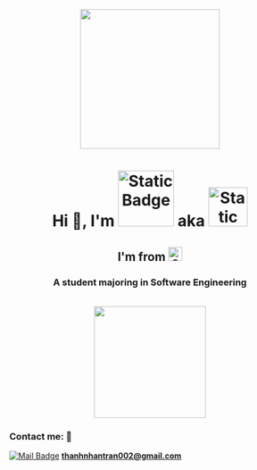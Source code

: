 <div align="center">
       <img  src="https://i.giphy.com/media/v1.Y2lkPTc5MGI3NjExN2FuNjJyZXFlemNoanluMjgzcG5jZmRlajAxeG1heDBlMzNocWd2dCZlcD12MV9pbnRlcm5hbF9naWZfYnlfaWQmY3Q9cw/lP8xu5t2DLGG045H8F/giphy.gif" width="250"/>
</div>

<h1 align="center">
Hi 👋, I'm <img alt="Static Badge" width="100" src="https://img.shields.io/badge/NHAN%20TRAN%20-%20green"> aka <img alt="Static Badge" width="70" src="https://img.shields.io/badge/BROWN%20-brown">
</h1>
<h2 align="center">I'm from <img alt="Static Badge" width="25" src="https://upload.wikimedia.org/wikipedia/commons/thumb/2/21/Flag_of_Vietnam.svg/800px-Flag_of_Vietnam.svg.png"></h2>
<h3 align="center">A student majoring in Software Engineering</h3> <br>

<div align="center">
       <img src="https://i.giphy.com/media/v1.Y2lkPTc5MGI3NjExamp2N2Q1djNobnhvbTd0aDBxNndmY3NrNXpuaGZyanJta3pqbmRoMCZlcD12MV9pbnRlcm5hbF9naWZfYnlfaWQmY3Q9dHM/qUABlXKRRvfQobzIXp/giphy.gif" width="200"/>
</div>
   
### Contact me: 📡    
[![Mail Badge](https://img.shields.io/badge/Gmail-D14836?style=for-the-badge&logo=gmail&logoColor=white)](mail.google.com) **thanhnhantran002@gmail.com**
